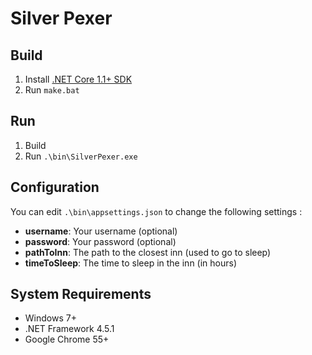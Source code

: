 # Silver Pexer

## Build
1. Install [.NET Core 1.1+ SDK ](https://www.microsoft.com/net/download/core#/current)
2. Run `make.bat`

## Run
1. Build
2. Run `.\bin\SilverPexer.exe`

## Configuration
You can edit `.\bin\appsettings.json` to change the following settings :

- **username**: Your username (optional)
- **password**: Your password (optional)
- **pathToInn**: The path to the closest inn (used to go to sleep)
- **timeToSleep**: The time to sleep in the inn (in hours)

## System Requirements

- Windows 7+
- .NET Framework 4.5.1
- Google Chrome 55+